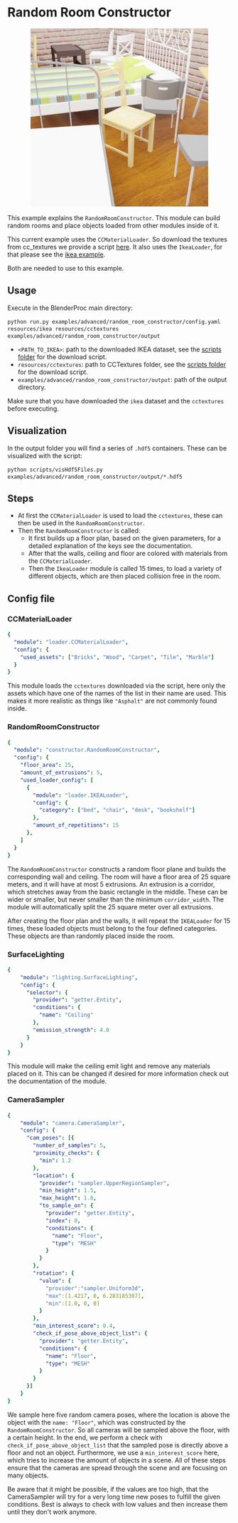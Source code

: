 # Random Room Constructor

<p align="center">
<img src="rendered_example.jpg" alt="Front readme image" width=400>
</p>

This example explains the `RandomRoomConstructor`. This module can build random rooms and place objects loaded from other modules inside of it.

This current example uses the `CCMaterialLoader`. So download the textures from cc_textures we provide a script [here](../../scripts/download_cc_textures.py).
It also uses the `IkeaLoader`, for that please see the [ikea example](../ikea/README.md). 

Both are needed to use to this example.

## Usage

Execute in the BlenderProc main directory:

```
python run.py examples/advanced/random_room_constructor/config.yaml resources/ikea resources/cctextures examples/advanced/random_room_constructor/output
``` 

* `<PATH_TO_IKEA>`: path to the downloaded IKEA dataset, see the [scripts folder](../../scripts) for the download script. 
* `resources/cctextures`: path to CCTextures folder, see the [scripts folder](../../scripts) for the download script.
* `examples/advanced/random_room_constructor/output`: path of the output directory.

Make sure that you have downloaded the `ikea` dataset and the `cctextures` before executing.

## Visualization

In the output folder you will find a series of `.hdf5` containers. These can be visualized with the script:

```
python scripts/visHdf5Files.py examples/advanced/random_room_constructor/output/*.hdf5
``` 

## Steps

* At first the `CCMaterialLoader` is used to load the `cctextures`, these can then be used in the `RandomRoomConstructor`.
* Then the `RandomRoomConstructor` is called:
  * It first builds up a floor plan, based on the given parameters, for a detailed explanation of the keys see the documentation.
  * After that the walls, ceiling and floor are colored with materials from the `CCMaterialLoader`.  
  * Then the `IkeaLoader` module is called 15 times, to load a variety of different objects, which are then placed collision free in the room.
 
## Config file

### CCMaterialLoader 

```yaml
{
  "module": "loader.CCMaterialLoader",
  "config": {
    "used_assets": ["Bricks", "Wood", "Carpet", "Tile", "Marble"]
  }
}
```

This module loads the `cctextures` downloaded via the script, here only the assets which have one of the names of the list in their name are used.
This makes it more realistic as things like `"Asphalt"` are not commonly found inside.

### RandomRoomConstructor 

```yaml
{
  "module": "constructor.RandomRoomConstructor",
  "config": {
    "floor_area": 25,
    "amount_of_extrusions": 5,
    "used_loader_config": [
      {
        "module": "loader.IKEALoader",
        "config": {
          "category": ["bed", "chair", "desk", "bookshelf"]
        },
        "amount_of_repetitions": 15
      },
    ]
  }
}
```

The `RandomRoomConstructor` constructs a random floor plane and builds the corresponding wall and ceiling.
The room will have a floor area of 25 square meters, and it will have at most 5 extrusions. 
An extrusion is a corridor, which stretches away from the basic rectangle in the middle. 
These can be wider or smaller, but never smaller than the minimum `corridor_width`.
The module will automatically split the 25 square meter over all extrusions.

After creating the floor plan and the walls, it will repeat the `IKEALoader` for 15 times, these loaded objects must belong to the four defined categories.
These objects are than randomly placed inside the room. 

### SurfaceLighting

```yaml
{
    "module": "lighting.SurfaceLighting",
    "config": {
      "selector": {
        "provider": "getter.Entity",
        "conditions": {
          "name": "Ceiling"
        },
        "emission_strength": 4.0
      }
    }
}
```

This module will make the ceiling emit light and remove any materials placed on it. 
This can be changed if desired for more information check out the documentation of the module.

### CameraSampler

```yaml
{
    "module": "camera.CameraSampler",
    "config": {
      "cam_poses": [{
        "number_of_samples": 5,
        "proximity_checks": {
          "min": 1.2
        },
        "location": {
          "provider": "sampler.UpperRegionSampler",
          "min_height": 1.5,
          "max_height": 1.8,
          "to_sample_on": {
            "provider": "getter.Entity",
            "index": 0,
            "conditions": {
              "name": "Floor",
              "type": "MESH"
            }
          }
        },
        "rotation": {
          "value": {
            "provider":"sampler.Uniform3d",
            "max":[1.4217, 0, 6.283185307],
            "min":[1.0, 0, 0]
          }
        },
        "min_interest_score": 0.4,
        "check_if_pose_above_object_list": {
          "provider": "getter.Entity",
          "conditions": {
            "name": "Floor",
            "type": "MESH"
          }
        }
      }]
    }
}
```

We sample here five random camera poses, where the location is above the object with the `name: "Floor"`, which was constructed by the `RandomRoomConstructor`.
So all cameras will be sampled above the floor, with a certain height.
In the end, we perform a check with `check_if_pose_above_object_list` that the sampled pose is directly above a floor and not an object.
Furthermore, we use a `min_interest_score` here, which tries to increase the amount of objects in a scene. 
All of these steps ensure that the cameras are spread through the scene and are focusing on many objects.

Be aware that it might be possible, if the values are too high, that the CameraSampler will try for a very long time new poses to fulfill the given conditions.
Best is always to check with low values and then increase them until they don't work anymore.
